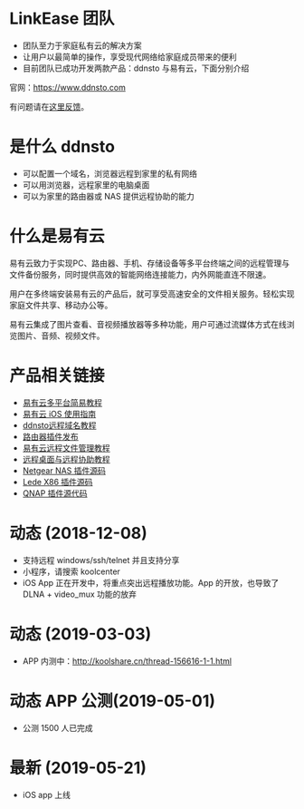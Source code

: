 # LinkEase 团队
* 团队至力于家庭私有云的解决方案
* 让用户以最简单的操作，享受现代网络给家庭成员带来的便利
* 目前团队已成功开发两款产品：ddnsto 与易有云，下面分别介绍

官网：https://www.ddnsto.com

有问题请在[这里反馈](https://github.com/koolshare/ddnsto/issues/new)。

# 是什么 ddnsto
* 可以配置一个域名，浏览器远程到家里的私有网络
* 可以用浏览器，远程家里的电脑桌面
* 可以为家里的路由器或 NAS 提供远程协助的能力

# 什么是易有云

易有云致力于实现PC、路由器、手机、存储设备等多平台终端之间的远程管理与文件备份服务，同时提供高效的智能网络连接能力，内外网能直连不限速。

用户在多终端安装易有云的产品后，就可享受高速安全的文件相关服务。轻松实现家庭文件共享、移动办公等。

易有云集成了图片查看、音视频播放器等多种功能，用户可通过流媒体方式在线浏览图片、音频、视频文件。

# 产品相关链接
* [易有云多平台简易教程](doc/easy-explorer.md)
* [易有云 iOS 使用指南](https://www.ddnsto.com/doc/iOS.html)
* [ddnsto远程域名教程](http://koolshare.cn/thread-123567-1-1.html)
* [路由器插件发布](http://koolshare.cn/thread-116500-1-1.html)
* [易有云远程文件管理教程](http://koolshare.cn/thread-129199-1-1.html)
* [远程桌面与远程协助教程](http://koolshare.cn/thread-143102-1-1.html)
* [Netgear NAS 插件源码](https://github.com/koolshare/readynas-easyexplorer)
* [Lede X86 插件源码](https://github.com/koolshare/ledesoft/tree/master/easyexplorer)
* [QNAP 插件源代码](https://github.com/koolshare/qnap-easyexplorer)

# 动态 (2018-12-08)
* 支持远程 windows/ssh/telnet 并且支持分享
* 小程序，请搜索 koolcenter
* iOS App 正在开发中，将重点突出远程播放功能。App 的开放，也导致了 DLNA + video_mux  功能的放弃

# 动态 (2019-03-03)
* APP 内测中：http://koolshare.cn/thread-156616-1-1.html

# 动态 APP 公测(2019-05-01)
* 公测 1500 人已完成

# 最新 (2019-05-21)
* iOS app 上线

